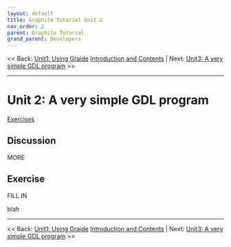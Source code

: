```yaml
---
layout: default
title: Graphite Tutorial Unit 2
nav_order: 2
parent: Graphite Tutorial
grand_parent: Developers
---
```


<< Back: [Unit1: Using Graide](graide_tutorial1) [Introduction and Contents](../graide_tutorial) | Next: [Unit3: A very simple GDL program](graide_tutorial3) >>

-----
# Unit 2: A very simple GDL program

[Exercises](graide_tutorial1#exercise)

## Discussion

MORE

## Exercise

FILL IN

blah

-----

<< Back: [Unit1: Using Graide](graide_tutorial1) [Introduction and Contents](../graide_tutorial) | Next: [Unit3: A very simple GDL program](graide_tutorial3) >>